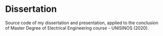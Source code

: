 # Dissertation 

Source code of my dissertation and presentation, applied to the conclusion of Master Degree of Electrical Engineering course - UNISINOS (2020).
